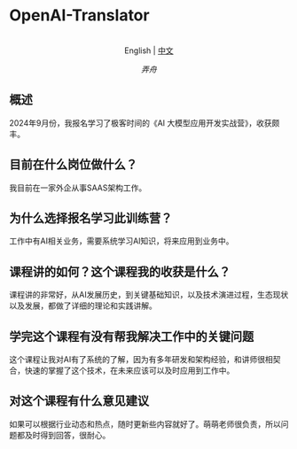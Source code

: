 # OpenAI-Translator

<p align="center">
    <br> English | <a href="毕业总结.md">中文</a>
</p>
<p align="center">
    <em>弄舟</em>
</p>


## 概述

2024年9月份，我报名学习了极客时间的《AI 大模型应用开发实战营》，收获颇丰。

## 目前在什么岗位做什么？

我目前在一家外企从事SAAS架构工作。

## 为什么选择报名学习此训练营？

工作中有AI相关业务，需要系统学习AI知识，将来应用到业务中。

## 课程讲的如何？这个课程我的收获是什么？

课程讲的非常好，从AI发展历史，到关键基础知识，以及技术演进过程，生态现状以及发展，都做了详细的理论和实践讲解。

## 学完这个课程有没有帮我解决工作中的关键问题

这个课程让我对AI有了系统的了解，因为有多年研发和架构经验，和讲师很相契合，快速的掌握了这个技术，在未来应该可以及时应用到工作中。

## 对这个课程有什么意见建议

如果可以根据行业动态和热点，随时更新些内容就好了。萌萌老师很负责，所以问题都及时得到回答，很耐心。